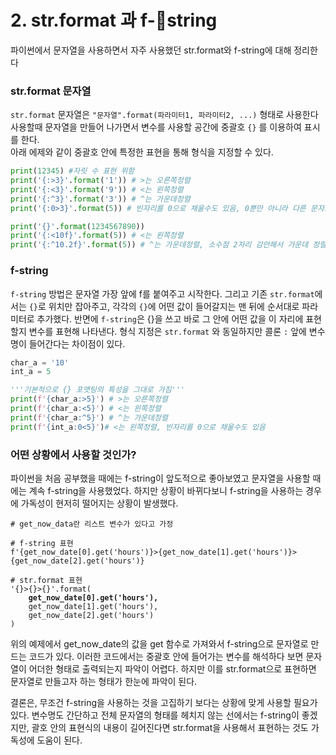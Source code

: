 # 2. str.format 과 f-string

파이썬에서 문자열을 사용하면서 자주 사용했던 str.format와 f-string에 대해 정리한다

### str.format 문자열

`str.format` 문자열은 `"문자열".format(파라미터1, 파라미터2, ...)` 형태로 사용한다\
사용할때 문자열을 만들어 나가면서 변수를 사용할 공간에 중괄호 `{}`  를 이용하여 표시를 한다. \
아래 에제와 같이 중괄호 안에 특정한 표현을 통해 형식을 지정할 수 있다.

```python
print(12345) #자릿 수 표현 위함
print('{:>3}'.format('1')) # >는 오른쪽정렬
print('{:<3}'.format('9')) # <는 왼쪽정렬
print('{:^3}'.format('3')) # ^는 가운데정렬
print('{:0>3}'.format(5)) # 빈자리를 0으로 채울수도 있음, 0뿐만 아니라 다른 문자로 채우기 가능

print('{}'.format(1234567890))
print('{:<10f}'.format(5)) # <는 왼쪽정렬
print('{:^10.2f}'.format(5)) # ^는 가운데정렬, 소수점 2자리 감안해서 가운데 정렬
```

### f-string&#x20;

`f-string` 방법은 문자열 가장 앞에 f를 붙여주고 시작한다. 그리고 기존 `str.format`에서는 `{}`로 위치만 잡아주고, 각각의 `{}`에 어떤 값이 들어갈지는 맨 뒤에 순서대로 파라미터로 추가했다. 반면에 `f-string`은 {}을 쓰고 바로 그 안에 어떤 값을 이 자리에 표현할지 변수를 표현해 나타낸다. 형식 지정은 `str.format` 와 동일하지만 콜론 `:` 앞에 변수명이 들어간다는 차이점이 있다.

```python
char_a = '10'
int_a = 5

'''기본적으로 {} 포맷팅의 특성을 그대로 가짐'''
print(f'{char_a:>5}') # >는 오른쪽정렬
print(f'{char_a:<5}') # <는 왼쪽정렬
print(f'{char_a:^5}') # ^는 가운데정렬
print(f'{int_a:0<5}')# <는 왼쪽정렬, 빈자리를 0으로 채울수도 있음
```

### 어떤 상황에서 사용할 것인가?

파이썬을 처음 공부했을 때에는 f-string이 앞도적으로 좋아보였고 문자열을 사용할 때에는 계속 f-string을 사용했었다. 하지만 상황이 바뀌다보니 f-string을 사용하는 경우에 가독성이 현저히 떨어지는 상황이 발생했다.&#x20;

<pre class="language-python"><code class="lang-python"># get_now_data란 리스트 변수가 있다고 가정

# f-string 표현
f'{get_now_date[0].get('hours')}>{get_now_date[1].get('hours')}>{get_now_date[2].get('hours')}

# str.format 표현
'{}>{}>{}'.format(
<strong>    get_now_date[0].get('hours'),
</strong>    get_now_date[1].get('hours'),
    get_now_date[2].get('hours')
)
</code></pre>

위의 예제에서 get\_now\_date의 값을 get 함수로 가져와서 f-string으로 문자열로 만드는 코드가 있다. 이러한 코드에서는 중괄호 안에 들어가는 변수를 해석하다 보면 문자열이 어더한 형태로 출력되는지 파악이 어렵다. 하지만 이를 str.format으로 표현하면 문자열로 만들고자 하는 형태가 한눈에 파악이 된다.

결론은, 무조건 f-string을 사용하는 것을 고집하기 보다는 상황에 맞게 사용할 필요가 있다. 변수명도 간단하고 전체 문자열의 형태를 헤치지 않는 선에서는 f-string이 좋겠지만, 괄호 안의 표현식의 내용이 길어진다면 str.format을 사용해서 표현하는 것도 가독성에 도움이 된다.

